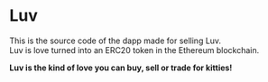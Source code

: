 # Luv
This is the source code of the dapp made for selling Luv.  
Luv is love turned into an ERC20 token in the Ethereum blockchain.

**Luv is the kind of love you can buy, sell or trade for kitties!**
